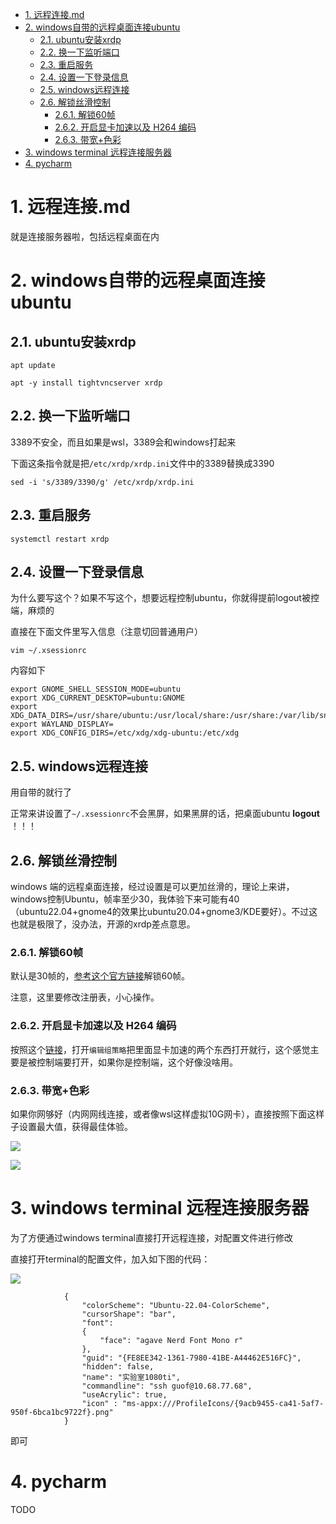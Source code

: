 <!-- TOC -->

- [1. 远程连接.md](#1-远程连接md)
- [2. windows自带的远程桌面连接ubuntu](#2-windows自带的远程桌面连接ubuntu)
  - [2.1. ubuntu安装xrdp](#21-ubuntu安装xrdp)
  - [2.2. 换一下监听端口](#22-换一下监听端口)
  - [2.3. 重启服务](#23-重启服务)
  - [2.4. 设置一下登录信息](#24-设置一下登录信息)
  - [2.5. windows远程连接](#25-windows远程连接)
  - [2.6. 解锁丝滑控制](#26-解锁丝滑控制)
    - [2.6.1. 解锁60帧](#261-解锁60帧)
    - [2.6.2. 开启显卡加速以及 H264 编码](#262-开启显卡加速以及-h264-编码)
    - [2.6.3. 带宽+色彩](#263-带宽色彩)
- [3. windows terminal 远程连接服务器](#3-windows-terminal-远程连接服务器)
- [4. pycharm](#4-pycharm)

<!-- /TOC -->


# 1. 远程连接.md

就是连接服务器啦，包括远程桌面在内


# 2. windows自带的远程桌面连接ubuntu

## 2.1. ubuntu安装xrdp

```
apt update
```
```
apt -y install tightvncserver xrdp
```

## 2.2. 换一下监听端口

3389不安全，而且如果是wsl，3389会和windows打起来

下面这条指令就是把`/etc/xrdp/xrdp.ini`文件中的3389替换成3390

```
sed -i 's/3389/3390/g' /etc/xrdp/xrdp.ini
```

## 2.3. 重启服务

```
systemctl restart xrdp
```

## 2.4. 设置一下登录信息

为什么要写这个？如果不写这个，想要远程控制ubuntu，你就得提前logout被控端，麻烦的

直接在下面文件里写入信息（注意切回普通用户）
```
vim ~/.xsessionrc
```
内容如下
```
export GNOME_SHELL_SESSION_MODE=ubuntu
export XDG_CURRENT_DESKTOP=ubuntu:GNOME
export XDG_DATA_DIRS=/usr/share/ubuntu:/usr/local/share:/usr/share:/var/lib/snapd/desktop
export WAYLAND_DISPLAY=
export XDG_CONFIG_DIRS=/etc/xdg/xdg-ubuntu:/etc/xdg
```


## 2.5. windows远程连接

用自带的就行了

正常来讲设置了`~/.xsessionrc`不会黑屏，如果黑屏的话，把桌面ubuntu **logout** ！！！


## 2.6. 解锁丝滑控制

windows 端的远程桌面连接，经过设置是可以更加丝滑的，理论上来讲，windows控制Ubuntu，帧率至少30，我体验下来可能有40（ubuntu22.04+gnome4的效果比ubuntu20.04+gnome3/KDE要好）。不过这也就是极限了，没办法，开源的xrdp差点意思。

### 2.6.1. 解锁60帧

默认是30帧的，[参考这个官方链接](https://learn.microsoft.com/zh-cn/troubleshoot/windows-server/remote/frame-rate-limited-to-30-fps)解锁60帧。

注意，这里要修改注册表，小心操作。

### 2.6.2. 开启显卡加速以及 H264 编码

按照这个[链接](https://zhuanlan.zhihu.com/p/492662854)，打开`编辑组策略`把里面显卡加速的两个东西打开就行，这个感觉主要是被控制端要打开，如果你是控制端，这个好像没啥用。

### 2.6.3. 带宽+色彩

如果你网够好（内网网线连接，或者像wsl这样虚拟10G网卡），直接按照下面这样子设置最大值，获得最佳体验。

![](https://cdn.jsdelivr.net/gh/gf9276/image/远程连接/02.png)

![](https://cdn.jsdelivr.net/gh/gf9276/image/远程连接/03.png)



# 3. windows terminal 远程连接服务器

为了方便通过windows terminal直接打开远程连接，对配置文件进行修改

直接打开terminal的配置文件，加入如下图的代码：

![](https://cdn.jsdelivr.net/gh/gf9276/image/远程连接/20221109193555.png)

```
            {
                "colorScheme": "Ubuntu-22.04-ColorScheme",
                "cursorShape": "bar",
                "font": 
                {
                    "face": "agave Nerd Font Mono r"
                },
                "guid": "{FE8EE342-1361-7980-41BE-A44462E516FC}",
                "hidden": false,
                "name": "实验室1080ti",
                "commandline": "ssh guof@10.68.77.68",
                "useAcrylic": true,
                "icon" : "ms-appx:///ProfileIcons/{9acb9455-ca41-5af7-950f-6bca1bc9722f}.png"
            }
```

即可

# 4. pycharm

TODO